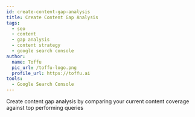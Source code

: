 ```yaml
---
id: create-content-gap-analysis
title: Create Content Gap Analysis
tags:
  - seo
  - content
  - gap analysis
  - content strategy
  - google search console
author:
  name: Toffu
  pic_url: /toffu-logo.png
  profile_url: https://toffu.ai
tools:
  - Google Search Console
---
```


Create content gap analysis by comparing your current content coverage against top performing queries
